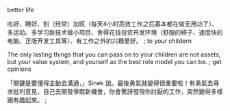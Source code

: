 better life

吃好、睡好、别（经常）加班（每天4小时高效工作之后基本都在做无用功了）、多运动、多学习新技术做小项目、舍得花钱投资开发环境（舒服的椅子、速度快的电脑、正版开发工具等）、有工作之外的兴趣爱好。
;
to your childern

The only lasting things that you can pass on to your children are not assets, but your value system, and yourself as the best role model you can be.
;
get opinions

「關鍵是要懂得主動去溝通，」Sinek 說。最後勇氣就變得很重要啦！有勇氣去尋求批判意見，自己去開發爭取新機會，你會驚訝發現你討厭的工作，突然變得多樣跟有趣起來。
;
